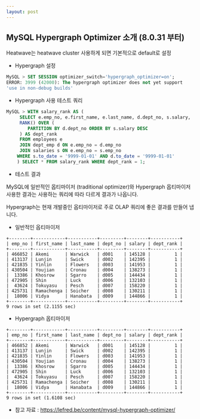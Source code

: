 ```yaml
---
layout: post
---
```


## MySQL Hypergraph Optimizer 소개 (8.0.31 부터)

Heatwave는 heatwave cluster 사용하게 되면 기본적으로 default로 설정


- Hypergraph 설정
```sql
MySQL > SET SESSION optimizer_switch='hypergraph_optimizer=on';
ERROR: 3999 (42000): The hypergraph optimizer does not yet support 
'use in non-debug builds'
```

- Hypergraph 사용 테스트 쿼리
```sql
MySQL > WITH salary_rank AS (     
     SELECT e.emp_no, e.first_name, e.last_name, d.dept_no, s.salary,
     RANK() OVER (
        PARTITION BY d.dept_no ORDER BY s.salary DESC
     ) AS dept_rank     
     FROM employees e     
     JOIN dept_emp d ON e.emp_no = d.emp_no     
     JOIN salaries s ON e.emp_no = s.emp_no     
    WHERE s.to_date = '9999-01-01' AND d.to_date = '9999-01-01' 
    ) SELECT * FROM salary_rank WHERE dept_rank = 1;
```

- 테스트 결과
  
MySQL에 일반적인 옵티마이저 (traditional optimizer)와 Hypergraph 옵티마이저 사용한 결과는 사용하는 쿼리에 따라 다르게 결과가 나옵니다.

Hypergraph는 현재 개발중인 옵티마이저로 주로 OLAP 쿼리에 좋은 결과를 만들어 냅니다.

- 일반적인 옵티마이저
```
+--------+------------+-----------+---------+--------+-----------+
| emp_no | first_name | last_name | dept_no | salary | dept_rank |
+--------+------------+-----------+---------+--------+-----------+
| 466852 | Akemi      | Warwick   | d001    | 145128 |         1 |
| 413137 | Lunjin     | Swick     | d002    | 142395 |         1 |
| 421835 | Yinlin     | Flowers   | d003    | 141953 |         1 |
| 430504 | Youjian    | Cronau    | d004    | 138273 |         1 |
|  13386 | Khosrow    | Sgarro    | d005    | 144434 |         1 |
| 472905 | Shin       | Luck      | d006    | 132103 |         1 |
|  43624 | Tokuyasu   | Pesch     | d007    | 158220 |         1 |
| 425731 | Ramachenga | Soicher   | d008    | 130211 |         1 |
|  18006 | Vidya      | Hanabata  | d009    | 144866 |         1 |
+--------+------------+-----------+---------+--------+-----------+
9 rows in set (2.1155 sec)
```

- Hypergraph 옵티마이저
```
+--------+------------+-----------+---------+--------+-----------+
| emp_no | first_name | last_name | dept_no | salary | dept_rank |
+--------+------------+-----------+---------+--------+-----------+
| 466852 | Akemi      | Warwick   | d001    | 145128 |         1 |
| 413137 | Lunjin     | Swick     | d002    | 142395 |         1 |
| 421835 | Yinlin     | Flowers   | d003    | 141953 |         1 |
| 430504 | Youjian    | Cronau    | d004    | 138273 |         1 |
|  13386 | Khosrow    | Sgarro    | d005    | 144434 |         1 |
| 472905 | Shin       | Luck      | d006    | 132103 |         1 |
|  43624 | Tokuyasu   | Pesch     | d007    | 158220 |         1 |
| 425731 | Ramachenga | Soicher   | d008    | 130211 |         1 |
|  18006 | Vidya      | Hanabata  | d009    | 144866 |         1 |
+--------+------------+-----------+---------+--------+-----------+
9 rows in set (1.6108 sec)
```

- 참고 자료 : https://lefred.be/content/mysql-hypergraph-optimizer/
